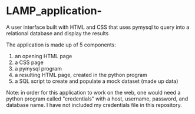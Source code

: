 # LAMP_application-
A user interface built with HTML and CSS that uses pymysql to query into a relational database and display the results

The application is made up of 5 components:
  1. an opening HTML page
  2. a CSS page
  3. a pymysql program
  4. a resulting HTML page, created in the python program 
  5. a SQL script to create and populate a mock dataset (made up data) 

Note: in order for this application to work on the web, one would need a python program called "credentials" with a host, username, password, and database name. I have not included my credentials file in this repository.
